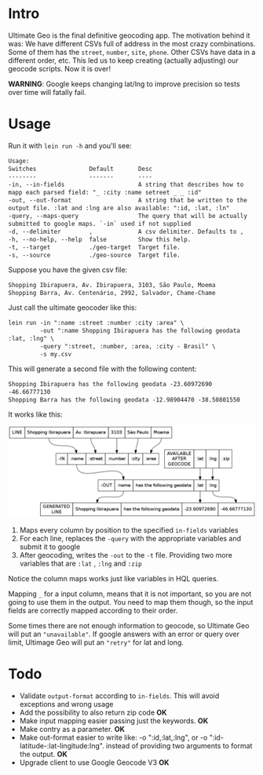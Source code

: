 Intro
=====
Ultimate Geo is the final definitive geocoding app. The motivation behind it was:
We have different CSVs full of address in the most crazy combinations. Some of them has the `street`, `number`, `site`, `phone`. Other CSVs have data in a different order, etc. This led us to keep creating (actually adjusting) our geocode scripts. Now it is over!

**WARNING**: Google keeps changing lat/lng to improve precision so tests over time will fatally fail.

Usage
=====
Run it with `lein run -h` and you'll see:
 
    Usage:
    Switches               Default       Desc                                                                                            
    --------               -------       ----                                                                                            
    -in, --in-fields                     A string that describes how to mapp each parsed field: "_ :city :name setreet _ _ :id"         
    -out, --out-format                   A string that be written to the output file. :lat and :lng are also available: ":id, :lat, :ln"
    -query, --maps-query                 The query that will be actually submitted to google maps. `-in` used if not supplied                                        
    -d, --delimiter        ,             A csv delimiter. Defaults to ,                                                                  
    -h, --no-help, --help  false         Show this help.                                                                                 
    -t, --target           ./geo-target  Target file.                                                                                    
    -s, --source           ./geo-source  Target file.


Suppose you have the given csv file:

    Shopping Ibirapuera, Av. Ibirapuera, 3103, São Paulo, Moema
    Shopping Barra, Av. Centenário, 2992, Salvador, Chame-Chame

Just call the ultimate geocoder like this:

    lein run -in ":name :street :number :city :area" \
             -out ":name Shopping Ibirapuera has the following geodata :lat, :lng" \
             -query ":street, :number, :area, :city - Brasil" \ 
             -s my.csv

This will generate a second file with the following content:

    Shopping Ibirapuera has the following geodata -23.60972690 -46.66777130
    Shopping Barra has the following geodata -12.98904470 -38.50801550


It works like this: 
   
![ultimate-geo](https://raw.githubusercontent.com/paulosuzart/ultimate-geo/master/ultimate.png)

   1. Maps every column by position to the specified `in-fields` variables
   1. For each line, replaces the `-query` with the appropriate variables and submit it to google
   1. After geocoding, writes the `-out` to the `-t` file. Providing two more variables that are `:lat` , `:lng` and `:zip`


Notice the column maps works just like variables in HQL queries.

Mapping `_` for a input column, means that it is not important, so you are not going to use them in the output. You need to map them though, so the input fields are correctly mapped according to their order.

Some times there are not enough information to geocode, so Ultimate Geo will put an `"unavailable"`. If google answers with an error or query over limit, Ultimage Geo will put an `"retry"` for lat and long.

Todo
====

   * Validate `output-format` according to `in-fields`. This will avoid exceptions and wrong usage
   * Add the possibility to also return zip code **OK**
   * Make input mapping easier passing just the keywords. **OK**
   * Make contry as a parameter. **OK**
   * Make out-format easier to write like: -o ":id,:lat,:lng", or -o ":id-latitude-:lat-lingitude:lng". instead of providing two arguments to format the output. **OK**
   * Upgrade client to use Google Geocode V3 **OK**


